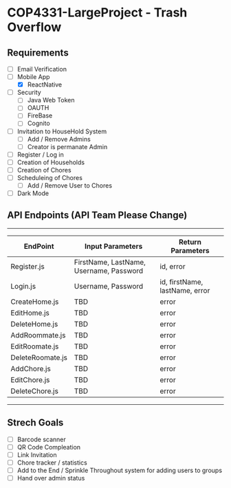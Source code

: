# COP4331-LargeProject - Trash Overflow

## Requirements
- [ ] Email Verification
- [ ] Mobile App
  - [x] ReactNative
- [ ] Security
  - [ ] Java Web Token
  - [ ] OAUTH
  - [ ] FireBase
  - [ ] Cognito
- [ ] Invitation to HouseHold System
  - [ ] Add / Remove Admins
  - [ ] Creator is permanate Admin
- [ ] Register / Log in
- [ ] Creation of Households
- [ ] Creation of Chores
- [ ] Scheduleing of Chores
  - [ ] Add / Remove User to Chores
- [ ] Dark Mode

## API Endpoints (API Team Please Change)

***

| EndPoint | Input Parameters | Return Parameters
| -------- | ---------------- | --------------
| Register.js | FirstName, LastName, Username, Password| id, error
| Login.js | Username, Password | id, firstName, lastName, error
| CreateHome.js | TBD | error
| EditHome.js | TBD | error
| DeleteHome.js | TBD | error
| AddRoommate.js | TBD | error
| EditRoomate.js | TBD | error
| DeleteRoomate.js | TBD | error
| AddChore.js | TBD | error
| EditChore.js | TBD | error
| DeleteChore.js | TBD | error

***

## Strech Goals
- [ ] Barcode scanner
- [ ] QR Code Compleation
- [ ] Link Invitation
- [ ] Chore tracker / statistics 
- [ ] Add to the End / Sprinkle Throughout system for adding users to groups
- [ ] Hand over admin status
